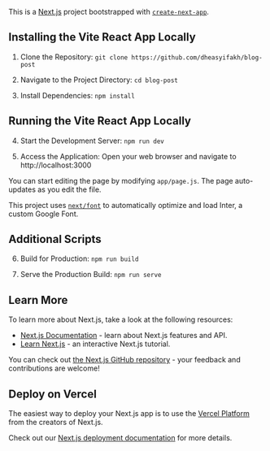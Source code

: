 This is a [Next.js](https://nextjs.org/) project bootstrapped with [`create-next-app`](https://github.com/vercel/next.js/tree/canary/packages/create-next-app).


## Installing the Vite React App Locally
 1. Clone the Repository:
 `git clone https://github.com/dheasyifakh/blog-post`
 
 2. Navigate to the Project Directory:
 `cd blog-post`

 3. Install Dependencies:
 `npm install`

 ## Running the Vite React App Locally
 4. Start the Development Server:
 `npm run dev`

 5. Access the Application:
 Open your web browser and navigate to http://localhost:3000

You can start editing the page by modifying `app/page.js`. The page auto-updates as you edit the file.

This project uses [`next/font`](https://nextjs.org/docs/basic-features/font-optimization) to automatically optimize and load Inter, a custom Google Font.


## Additional Scripts

 6. Build for Production:
 `npm run build`

 7. Serve the Production Build:
 `npm run serve`

## Learn More

To learn more about Next.js, take a look at the following resources:

- [Next.js Documentation](https://nextjs.org/docs) - learn about Next.js features and API.
- [Learn Next.js](https://nextjs.org/learn) - an interactive Next.js tutorial.

You can check out [the Next.js GitHub repository](https://github.com/vercel/next.js/) - your feedback and contributions are welcome!

## Deploy on Vercel

The easiest way to deploy your Next.js app is to use the [Vercel Platform](https://vercel.com/new?utm_medium=default-template&filter=next.js&utm_source=create-next-app&utm_campaign=create-next-app-readme) from the creators of Next.js.

Check out our [Next.js deployment documentation](https://nextjs.org/docs/deployment) for more details.
